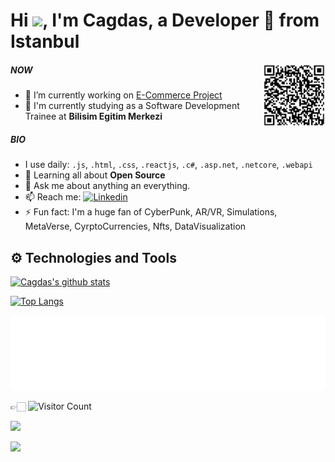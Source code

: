 
<!--
**cagdasaydemir/cagdasAydemir** is a ✨ _special_ ✨ repository because its `README.md` (this file) appears on your GitHub profile.

Here are some ideas to get you started:

- 🔭 I’m currently working on ...
- 🌱 I’m currently learning ...
- 👯 I’m looking to collaborate on ...
- 🤔 I’m looking for help with ...
- 💬 Ask me about ...
- 📫 How to reach me: ...
- 😄 Pronouns: ...
- ⚡ Fun fact: ...
-->
<h1> Hi <img src="https://media.giphy.com/media/hvRJCLFzcasrR4ia7z/giphy.gif" width="28">,  I'm Cagdas,  a Developer 🚀 from Istanbul</h1>

<img align="right" height="100px" src="https://github.com/cagdasaydemir/cagdasAydemir/blob/main/cagdas-lin-qr.jpg" alt="cagdasaydemir linkedinQR">

##### NOW

- 🔭 I’m currently working on [E-Commerce Project](https://github.com/yucedemirayak/e-Commerce-React)
- 🌱 I'm currently studying as a Software Development Trainee at **Bilisim Egitim Merkezi**

##### BIO

-  I use daily: `.js`, `.html`, `.css`, `.reactjs`, `.c#`, `.asp.net`, `.netcore`, `.webapi` 
- 🌱 Learning all about **Open Source**
- 💬 Ask me about anything an everything.
- 📫 Reach me:  [![Linkedin](https://img.shields.io/badge/linked-in-369?style=flat-square&logo=linkedin&logoColor=white&color=blue)](https://www.linkedin.com/in/cagdasaydemir/)
- ⚡️ Fun fact: I'm a huge fan of CyberPunk, AR/VR, Simulations, MetaVerse, CyrptoCurrencies, Nfts, DataVisualization

<h2> ⚙️  Technologies and Tools </h2>


[![Cagdas's github stats](https://github-readme-stats.vercel.app/api?username=cagdasaydemir&show_icons=true&hide_border=true&theme=tokyonight)](https://github.com/cagdasaydemir)
  
 [![Top Langs](https://github-readme-stats.vercel.app/api/top-langs/?username=cagdasaydemir&layout=compact&langs_count=7&theme=cobalt)](https://github.com/cagdasaydemir/github-readme-stats)

  
<img height="120" alt="Thanks for visiting me" width="100%" src="https://github.com/cagdasaydemir/cagdasaydemir/blob/main/slide.svg" />


👉🏻 ![Visitor Count](https://profile-counter.glitch.me/cagdasaydemir/count.svg)

![](https://komarev.com/ghpvc/?username=cagdasaydemir&style=flat-square&label=Views)

![](https://badges.pufler.dev/visits/cagdasaydemir/cagdasaydemir?color=black&logo=github&style=flat-square)
